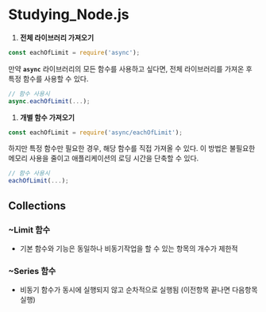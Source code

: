# Studying_Node.js

1. **전체 라이브러리 가져오기**

```jsx
const eachOfLimit = require('async');
```

만약 **`async`** 라이브러리의 모든 함수를 사용하고 싶다면, 전체 라이브러리를 가져온 후 특정 함수를 사용할 수 있다.

```jsx
// 함수 사용시
async.eachOfLimit(...);
```

1. **개별 함수 가져오기**

```jsx
const eachOfLimit = require('async/eachOfLimit');
```

하지만 특정 함수만 필요한 경우, 해당 함수를 직접 가져올 수 있다. 이 방법은 불필요한 메모리 사용을 줄이고 애플리케이션의 로딩 시간을 단축할 수 있다.

```jsx
// 함수 사용시
eachOfLimit(...);
```

## Collections 
### ~Limit 함수

- 기본 함수와 기능은 동일하나 비동기작업을 할 수 있는 항목의 개수가 제한적

### ~Series 함수

- 비동기 함수가 동시에 실행되지 않고 순차적으로 실행됨 (이전항목 끝나면 다음항목 실행)